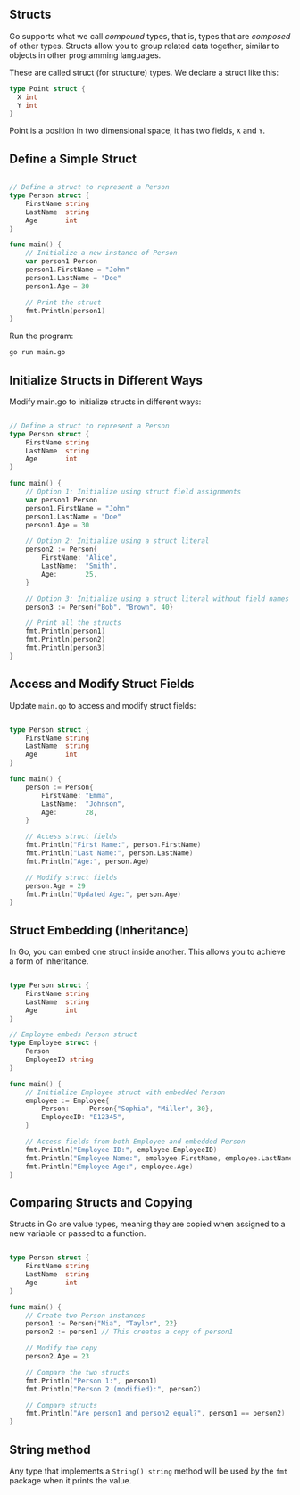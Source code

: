 ## Structs

Go supports what we call *compound* types, that is, types that are *composed* of other types. Structs allow you to group related data together, similar to objects in other programming languages.

These are called struct (for structure) types. We declare a struct like this:

```go
type Point struct {
  X int
  Y int
}
```

Point is a position in two dimensional space, it has two fields, `X` and `Y`.


## Define a Simple Struct

```go

// Define a struct to represent a Person
type Person struct {
    FirstName string
    LastName  string
    Age       int
}

func main() {
    // Initialize a new instance of Person
    var person1 Person
    person1.FirstName = "John"
    person1.LastName = "Doe"
    person1.Age = 30

    // Print the struct
    fmt.Println(person1)
}

```
Run the program:
```bash
go run main.go
```

## Initialize Structs in Different Ways
Modify main.go to initialize structs in different ways:

```go

// Define a struct to represent a Person
type Person struct {
    FirstName string
    LastName  string
    Age       int
}

func main() {
    // Option 1: Initialize using struct field assignments
    var person1 Person
    person1.FirstName = "John"
    person1.LastName = "Doe"
    person1.Age = 30

    // Option 2: Initialize using a struct literal
    person2 := Person{
        FirstName: "Alice",
        LastName:  "Smith",
        Age:       25,
    }

    // Option 3: Initialize using a struct literal without field names
    person3 := Person{"Bob", "Brown", 40}

    // Print all the structs
    fmt.Println(person1)
    fmt.Println(person2)
    fmt.Println(person3)
}
```

## Access and Modify Struct Fields
Update `main.go` to access and modify struct fields:

```go

type Person struct {
    FirstName string
    LastName  string
    Age       int
}

func main() {
    person := Person{
        FirstName: "Emma",
        LastName:  "Johnson",
        Age:       28,
    }

    // Access struct fields
    fmt.Println("First Name:", person.FirstName)
    fmt.Println("Last Name:", person.LastName)
    fmt.Println("Age:", person.Age)

    // Modify struct fields
    person.Age = 29
    fmt.Println("Updated Age:", person.Age)
}
```

## Struct Embedding (Inheritance)
In Go, you can embed one struct inside another. This allows you to achieve a form of inheritance.

```go

type Person struct {
    FirstName string
    LastName  string
    Age       int
}

// Employee embeds Person struct
type Employee struct {
    Person
    EmployeeID string
}

func main() {
    // Initialize Employee struct with embedded Person
    employee := Employee{
        Person:     Person{"Sophia", "Miller", 30},
        EmployeeID: "E12345",
    }

    // Access fields from both Employee and embedded Person
    fmt.Println("Employee ID:", employee.EmployeeID)
    fmt.Println("Employee Name:", employee.FirstName, employee.LastName)
    fmt.Println("Employee Age:", employee.Age)
}

```

## Comparing Structs and Copying
Structs in Go are value types, meaning they are copied when assigned to a new variable or passed to a function. 

```go

type Person struct {
    FirstName string
    LastName  string
    Age       int
}

func main() {
    // Create two Person instances
    person1 := Person{"Mia", "Taylor", 22}
    person2 := person1 // This creates a copy of person1

    // Modify the copy
    person2.Age = 23

    // Compare the two structs
    fmt.Println("Person 1:", person1)
    fmt.Println("Person 2 (modified):", person2)

    // Compare structs
    fmt.Println("Are person1 and person2 equal?", person1 == person2)
}

```

## String method

Any type that implements a `String() string` method will be used by the `fmt` package
when it prints the value.


